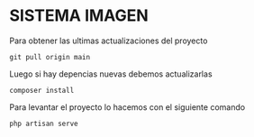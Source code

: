 # SISTEMA IMAGEN

Para obtener las ultimas actualizaciones del proyecto
```
git pull origin main
```

Luego si hay depencias nuevas debemos actualizarlas
```
composer install
```

Para levantar el proyecto lo hacemos con el siguiente comando
```
php artisan serve
```